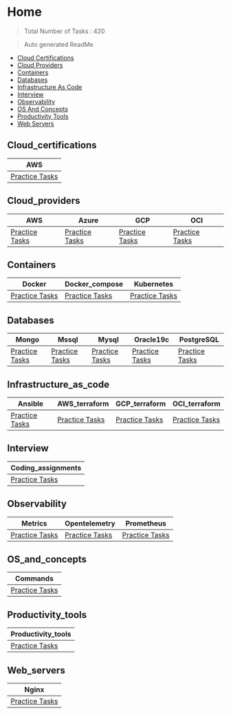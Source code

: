 # Home 

> Total Number of Tasks :      420

> Auto generated ReadMe

- [Cloud Certifications](#Cloud_certifications)
- [Cloud Providers](#Cloud_providers)
- [Containers](#Containers)
- [Databases](#Databases)
- [Infrastructure As Code](#Infrastructure_as_code)
- [Interview](#Interview)
- [Observability](#Observability)
- [OS And Concepts](#OS_and_concepts)
- [Productivity Tools](#Productivity_tools)
- [Web Servers](#Web_servers)

## Cloud_certifications

| AWS                                             |
|-------------------------------------------------|
| [Practice Tasks](home/cloud_certifications/aws) |

## Cloud_providers

| AWS                                        | Azure                                        | GCP                                        | OCI                                        |
|--------------------------------------------|----------------------------------------------|--------------------------------------------|--------------------------------------------|
| [Practice Tasks](home/cloud_providers/aws) | [Practice Tasks](home/cloud_providers/azure) | [Practice Tasks](home/cloud_providers/gcp) | [Practice Tasks](home/cloud_providers/oci) |

## Containers

| Docker                                   | Docker_compose                                   | Kubernetes                                   |
|------------------------------------------|--------------------------------------------------|----------------------------------------------|
| [Practice Tasks](home/containers/docker) | [Practice Tasks](home/containers/docker_compose) | [Practice Tasks](home/containers/kubernetes) |

## Databases

| Mongo                                  | Mssql                                  | Mysql                                  | Oracle19c                                  | PostgreSQL                                  |
|----------------------------------------|----------------------------------------|----------------------------------------|--------------------------------------------|---------------------------------------------|
| [Practice Tasks](home/databases/mongo) | [Practice Tasks](home/databases/mssql) | [Practice Tasks](home/databases/mysql) | [Practice Tasks](home/databases/oracle19c) | [Practice Tasks](home/databases/postgreSQL) |

## Infrastructure_as_code

| Ansible                                               | AWS_terraform                                               | GCP_terraform                                               | OCI_terraform                                               |
|-------------------------------------------------------|-------------------------------------------------------------|-------------------------------------------------------------|-------------------------------------------------------------|
| [Practice Tasks](home/infrastructure_as_code/ansible) | [Practice Tasks](home/infrastructure_as_code/terraform/aws) | [Practice Tasks](home/infrastructure_as_code/terraform/gcp) | [Practice Tasks](home/infrastructure_as_code/terraform/oci) |

## Interview

| Coding_assignments                                  |
|-----------------------------------------------------|
| [Practice Tasks](home/interview/coding_assignments) |

## Observability

| Metrics                                      | Opentelemetry                                      | Prometheus                                      |
|----------------------------------------------|----------------------------------------------------|-------------------------------------------------|
| [Practice Tasks](home/observability/metrics) | [Practice Tasks](home/observability/opentelemetry) | [Practice Tasks](home/observability/prometheus) |

## OS_and_concepts

| Commands                                        |
|-------------------------------------------------|
| [Practice Tasks](home/os_and_concepts/commands) |

## Productivity_tools

| Productivity_tools                        |
|-------------------------------------------|
| [Practice Tasks](home/productivity_tools) |

## Web_servers

| Nginx                                    |
|------------------------------------------|
| [Practice Tasks](home/web_servers/nginx) |

